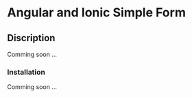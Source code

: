 # Angular and Ionic Simple Form 

## Discription 

Comming soon ...

### Installation 
Comming soon ...